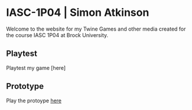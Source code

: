 # IASC-1P04 | Simon Atkinson
Welcome to the website for my Twine Games and other media created for the course IASC 1P04 at Brock University.

## Playtest

Playtest my game [here]

## Prototype

Play the protoype [here](https://salatk.github.io/IASC-1P04/prototype/StartMenuGameProtoype.html)
